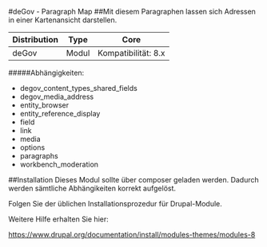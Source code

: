 #deGov - Paragraph Map
##Mit diesem Paragraphen lassen sich Adressen in einer Kartenansicht darstellen.

Distribution | Type | Core
--- | --- | ---
deGov | Modul |  Kompatibilität: 8.x

#####Abhängigkeiten:
  - degov_content_types_shared_fields
  - degov_media_address
  - entity_browser
  - entity_reference_display
  - field
  - link
  - media
  - options
  - paragraphs
  - workbench_moderation

##Installation
Dieses Modul sollte über composer geladen werden. Dadurch werden sämtliche Abhängikeiten korrekt aufgelöst.

Folgen Sie der üblichen Installationsprozedur für Drupal-Module.

Weitere Hilfe erhalten Sie hier:

https://www.drupal.org/documentation/install/modules-themes/modules-8
